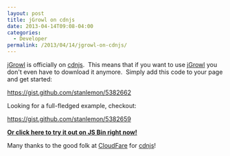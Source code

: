 ```yaml
---
layout: post
title: jGrowl on cdnjs
date: 2013-04-14T09:08-04:00
categories:
  - Developer
permalink: /2013/04/14/jgrowl-on-cdnjs/
---
```

[jGrowl](https://github.com/stanlemon/jGrowl) is officially on [cdnjs](http://cdnjs.com).  This means that if you want to use [jGrowl](https://github.com/stanlemon/jGrowl) you don't even have to download it anymore.  Simply add this code to your page and get started:

https://gist.github.com/stanlemon/5382662

Looking for a full-fledged example, checkout:

https://gist.github.com/stanlemon/5382659

[**Or click here to try it out on JS Bin right now!**](http://jsbin.com/iqipox/1/edit)

Many thanks to the good folk at [CloudFare](https://www.cloudflare.com) for [cdnjs](http://cdnjs.com)!

